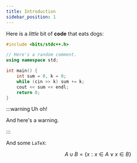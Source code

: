 ```yaml
---
title: Introduction
sidebar_position: 1
---
```


Here is a _little_ bit of **code** that eats dogs:

```cpp
#include <bits/stdc++.h>

// Here's a random comment.
using namespace std;

int main() {
	int sum = 0, k = 0;
	while (cin >> k) sum += k;
	cout << sum << endl;
	return 0;
}
```

:::warning Uh oh!

And here's a warning.

:::

And some `LaTeX`:

$$
A \cup B = \{ x : x \in A \lor x \in B \}
$$
